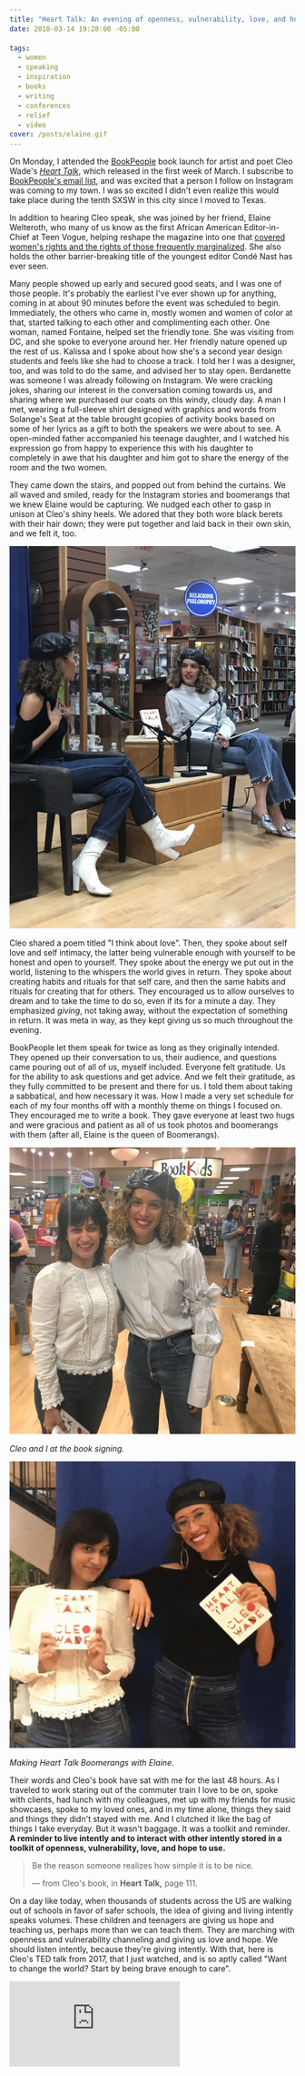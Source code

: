 ```yaml
---
title: "Heart Talk: An evening of openness, vulnerability, love, and hope"
date: 2018-03-14 19:28:00 -05:00

tags:
  - women
  - speaking
  - inspiration
  - books
  - writing
  - conferences
  - relief
  - video
cover: /posts/elaine.gif
---
```


On Monday, I attended the [BookPeople](https://www.bookpeople.com/event/cleo-wade-heart-talk-poetic-wisdom-better-life) book launch for artist and poet Cleo Wade's _[Heart Talk](https://smile.amazon.com/dp/B074ZGQYGC)_, which released in the first week of March. I subscribe to [BookPeople's email list](https://visitor.r20.constantcontact.com/manage/optin?v=001JQr8xJsldyzmqrE1gtNswNYGXYav0sK4yw_T3OEUVm-T1oCbCvUh2jTyvBhUurFLwUEP3xSuvR0JRlUfg5bB4ktPzsHxLktG2zzQELZsyxM%3D), and was excited that a person I follow on Instagram was coming to my town. I was so excited I didn't even realize this would take place during the tenth SXSW in this city since I moved to Texas.

In addition to hearing Cleo speak, she was joined by her friend, Elaine Welteroth, who many of us know as the first African American Editor-in-Chief at Teen Vogue, helping reshape the magazine into one that [covered women's rights and the rights of those frequently marginalized](https://www.teenvogue.com/contributor/elaine-welteroth). She also holds the other barrier-breaking title of the youngest editor Condé Nast has ever seen.

Many people showed up early and secured good seats, and I was one of those people. It's probably the earliest I've ever shown up for anything, coming in at about 90 minutes before the event was scheduled to begin. Immediately, the others who came in, mostly women and women of color at that, started talking to each other and complimenting each other. One woman, named Fontaine, helped set the friendly tone. She was visiting from DC, and she spoke to everyone around her. Her friendly nature opened up the rest of us. Kalissa and I spoke about how she's a second year design students and feels like she had to choose a track. I told her I was a designer, too, and was told to do the same, and advised her to stay open. Berdanette was someone I was already following on Instagram. We were cracking jokes, sharing our interest in the conversation coming towards us, and sharing where we purchased our coats on this windy, cloudy day. A man I met, wearing a full-sleeve shirt designed with graphics and words from Solange's Seat at the table brought gcopies of activity books based on some of her lyrics as a gift to both the speakers we were about to see. A open-minded father accompanied his teenage daughter, and I watched his expression go from happy to experience this with his daughter to completely in awe that his daughter and him got to share the energy of the room and the two women.

They came down the stairs, and popped out from behind the curtains. We all waved and smiled, ready for the Instagram stories and boomerangs that we knew Elaine would be capturing. We nudged each other to gasp in unison at Cleo's shiny heels. We adored that they both wore black berets with their hair down; they were put together and laid back in their own skin, and we felt it, too.

![IMG_5514.jpg](/static/img/posts/IMG_5514.jpg)

Cleo shared a poem titled "I think about love". Then, they spoke about self love and self intimacy, the latter being vulnerable enough with yourself to be honest and open to yourself. They spoke about the energy we put out in the world, listening to the whispers the world gives in return. They spoke about creating habits and rituals for that self care, and then the same habits and rituals for creating that for others. They encouraged us to allow ourselves to dream and to take the time to do so, even if its for a minute a day. They emphasized _giving_, not taking away, without the expectation of something in return. It was meta in way, as they kept giving us so much throughout the evening.

BookPeople let them speak for twice as long as they originally intended. They opened up their conversation to us, their audience, and questions came pouring out of all of us, myself included. Everyone felt gratitude. Us for the ability to ask questions and get advice. And we felt their gratitude, as they fully committed to be present and there for us. I told them about taking a sabbatical, and how necessary it was. How I made a very set schedule for each of my four months off with a monthly theme on things I focused on. They encouraged me to write a book. They gave everyone at least two hugs and were gracious and patient as all of us took photos and boomerangs with them (after all, Elaine is the queen of Boomerangs).

![Cleo Wade and I at the book signing](/static/img/posts/IMG_5518.jpg)

_Cleo and I at the book signing._

![Animation of Elaine and I shaking Cleo's book](/static/img/posts/elaine.gif)

_Making Heart Talk Boomerangs with Elaine._

Their words and Cleo's book have sat with me for the last 48 hours. As I traveled to work staring out of the commuter train I love to be on, spoke with clients, had lunch with my colleagues, met up with my friends for music showcases, spoke to my loved ones, and in my time alone, things they said and things they didn't stayed with me. And I clutched it like the bag of things I take everyday. But it wasn't baggage. It was a toolkit and reminder. **A reminder to live intently and to interact with other intently stored in a toolkit of openness, vulnerability, love, and hope to use.**

> Be the reason someone realizes how simple it is to be nice.
>
> — from Cleo's book, in **Heart Talk,** page 111.

On a day like today, when thousands of students across the US are walking out of schools in favor of safer schools, the idea of giving and living intently speaks volumes. These children and teenagers are giving us hope and teaching us, perhaps more than we can teach them. They are marching with openness and vulnerability channeling and giving us love and hope. We should listen intently, because they're giving intently. With that, here is Cleo's TED talk from 2017, that I just watched, and is so aptly called "Want to change the world? Start by being brave enough to care".

<div class="limit">
<div class='embed-container'><iframe src="https://embed.ted.com/talks/lang/en/cleo_wade_want_to_change_the_world_start_by_being_brave_enough_to_care" frameborder='0' allowfullscreen></iframe></div>
</div>
